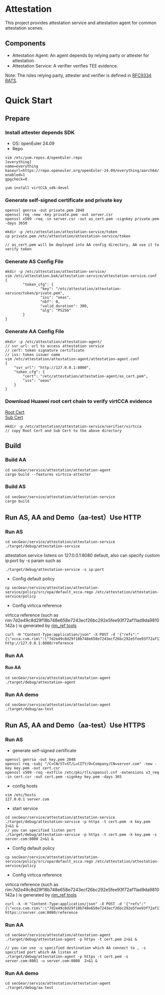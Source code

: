 # Attestation
This project provides attestation service and attestation agent for common attestation scenes.

## Components
- Attestation Agent: An agent depends by relying party or attester for attestation.
- Attestation Service: A verifier verifies TEE evidence.

Note: The roles relying party, attester and verifier is defined in [RFC9334 RATS](https://datatracker.ietf.org/doc/html/rfc9334#name-architectural-overview).

# Quick Start
## Prepare
### Install attester depends SDK
- OS: openEuler 24.09
- Repo
```
vim /etc/yum.repos.d/openEuler.repo
[everything]
name=everything
baseurl=https://repo.openeuler.org/openEuler-24.09/everything/aarch64/
enabled=1
gpgcheck=0

yum install virtCCA_sdk-devel
```

### Generate self-signed certificate and private key
```
openssl genrsa -out private.pem 2048
openssl req -new -key private.pem -out server.csr
openssl x509 -req -in server.csr -out as_cert.pem -signkey private.pem -days 3650

mkdir -p /etc/attestation/attestation-service/token
cp private.pem /etc/attestation/attestation-service/token

// as_cert.pem will be deployed into AA config directory, AA use it to verify token
```

### Generate AS Config File
```
mkdir -p /etc/attestation/attestation-service/
vim /etc/attestation.bak/attestation-service/attestation-service.conf
{
        "token_cfg": {
                "key": "/etc/attestation/attestation-service/token/private.pem",
                "iss": "oeas",
                "nbf": 0,
                "valid_duration": 300,
                "alg": "PS256"
        }
}
```

### Generate AA Config File
```
mkdir -p /etc/attestation/attestation-agent/
// svr_url: url to access attestation service
// cert: token signature certificate
// iss: token issuer name
vim /etc/attestation/attestation-agent/attestation-agent.conf
{
    "svr_url": "http://127.0.0.1:8080",
    "token_cfg": {
        "cert": "/etc/attestation/attestation-agent/as_cert.pem",
        "iss": "oeas"
    }
}
```

### Download Huawei root cert chain to verify virtCCA evidence

[Root Cert](https://download.huawei.com/dl/download.do?actionFlag=download&nid=PKI1000000002&partNo=3001&mid=SUP_PKI)<br>
[Sub Cert](https://download.huawei.com/dl/download.do?actionFlag=download&nid=PKI1000000040&partNo=3001&mid=SUP_PKI)
```
mkdir -p /etc/attestation/attestation-service/verifier/virtcca
// copy Root Cert and Sub Cert to the above directory
```

## Build

### Build AA
```
cd secGear/service/attestation/attestation-agent
cargo build --features virtcca-attester
```

### Build AS
```
cd secGear/service/attestation/attestation-service
cargo build
```

## Run AS, AA and Demo（aa-test）Use HTTP
### Run AS
```
cd secGear/service/attestation/attestation-service
./target/debug/attestation-service
```
attestation service listens on 127.0.0.1:8080 default, also can specify custom ip:port by -s param such as
```
./target/debug/attestation-service -s ip:port
```

- Config default policy
```
cp secGear/service/attestation/attestation-service/policy/src/opa/default_vcca.rego /etc/attestation/attestation-service/policy
```
- Config virtcca reference

virtcca reference (such as rim:7d2e49c8d29f18b748e658e7243ecf26bc292e5fee93f72af11ad9da9810142a ) is generated by [rim_ref tools](https://gitee.com/openeuler/virtCCA_sdk/tree/master/attestation/rim_ref)
```
curl -H "Content-Type:application/json" -X POST -d '{"refs":"{\"vcca.cvm.rim\":\"7d2e49c8d29f18b748e658e7243ecf26bc292e5fee93f72af11ad9da9810142a\"}"}'  http://127.0.0.1:8080/reference
```

### Run AA

#### Run AA
```
cd secGear/service/attestation/attestation-agent
./target/debug/attestation-agent
```

### Run AA demo
```
cd secGear/service/attestation/attestation-agent
./target/debug/aa-test
```

## Run AS, AA and Demo（aa-test）Use HTTPS
### Run AS
- generate self-signed certificate
```
openssl genrsa -out key.pem 2048
openssl req -subj "/C=CN/ST=ST/L=CITY/O=Company/CN=server.com" -new -key key.pem -out cert.csr
openssl x509 -req -extfile /etc/pki/tls/openssl.cnf -extensions v3_req -in cert.csr -out cert.pem -signkey key.pem -days 365
```

- config hosts
```
vim /etc/hosts
127.0.0.1 server.com
```

- start service
```
cd secGear/service/attestation/attestation-service
./target/debug/attestation-service -p https -t cert.pem -k key.pem  2>&1 &
// you can specified listen port
./target/debug/attestation-service -p https -t cert.pem -k key.pem -s server.com:8080 2>&1 &
```

- Config default policy
```
cp secGear/service/attestation/attestation-service/policy/src/opa/default_vcca.rego /etc/attestation/attestation-service/policy
```

- Config virtcca reference

virtcca reference (such as rim:7d2e49c8d29f18b748e658e7243ecf26bc292e5fee93f72af11ad9da9810142a ) is generated by [rim_ref tools](https://gitee.com/openeuler/virtCCA_sdk/tree/master/attestation/rim_ref)
```
curl -k -H "Content-Type:application/json" -X POST -d '{"refs":"{\"vcca.cvm.rim\":\"7d2e49c8d29f18b748e658e7243ecf26bc292e5fee93f72af11ad9da9810142a\"}"}' https://server.com:8080/reference
```

### Run AA

```
cd secGear/service/attestation/attestation-agent
./target/debug/attestation-agent -p https -t cert.pem 2>&1 &

// you can use -u specified destination which AA connect to , -s specified port which AA listen at
./target/debug/attestation-agent -p https -t cert.pem -s server.com:8081 -u server.com:8080  2>&1 &

```
### Run AA demo
```
cd secGear/service/attestation/attestation-agent
./target/debug/aa-test
```